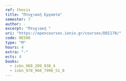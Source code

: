 ```yaml
---
ref: thesis
title: "Πτυχιακή Εργασία"
semester: 7
author: -
excerpt: "Πτυχιακή "
uri: "https://opencourses.ionio.gr/courses/DDI170/"
code: ΘΕ500
type: "M"
hours: 4
extra: "-"
ects: 4
books:
  - isbn_960_209_838_4
  - isbn_978_960_7996_51_0
---
```


